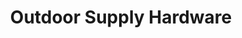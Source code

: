 ---
title: "Outdoor Supply Hardware"
url: /paso-robles/outdoor-supply-hardware/
shop: Eisenwaren
---